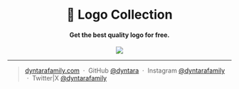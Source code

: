 
<h1 align="center">
  <br>
  🎨
  Logo Collection
  <br>
</h1>

<h4 align="center">Get the best quality logo for free.</h4>
<p align="center"><img src="https://media.licdn.com/dms/image/D5612AQHky_3LUu_ESA/article-cover_image-shrink_720_1280/0/1701950630688?e=2147483647&v=beta&t=v8MARKhkE3x3sHL6ZnO0t9Yjcpz1kqfGife8uEThcy8"></p>

---

> [dyntarafamily.com](https://dyntarafamily.com) &nbsp;&middot;&nbsp;
> GitHub [@dyntara](https://github.com/dyntara) &nbsp;&middot;&nbsp;
> Instagram [@dyntarafamily](https://instagram.com/dyntarafamily) &nbsp;&middot;&nbsp;
> Twitter|X [@dyntarafamily](https://twitter.com/dyntarafamily)

